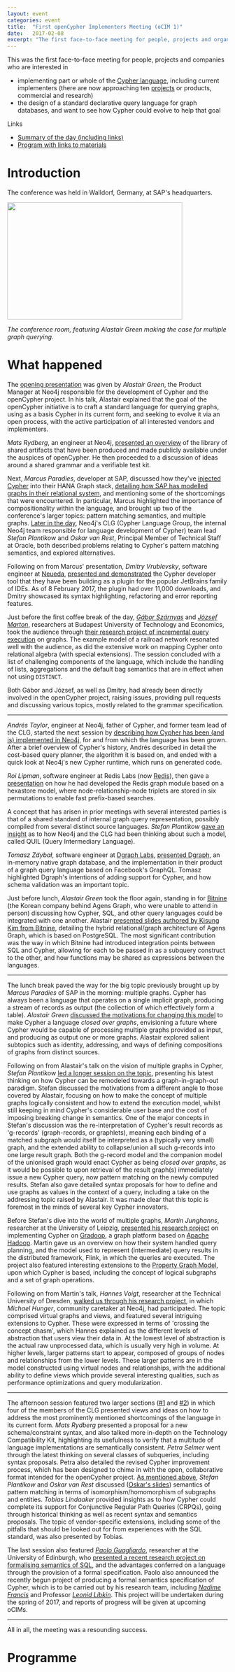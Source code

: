 ```yaml
---
layout: event
categories: event
title:  "First openCypher Implementers Meeting (oCIM 1)"
date:   2017-02-08
excerpt: "The first face-to-face meeting for people, projects and organizations interested in participating in the openCypher project, with the goal of creating a standard language based on Cypher for querying graphs."
---
```

This was the first face-to-face meeting for people, projects and companies who are interested in

* implementing part or whole of the [Cypher language](https://neo4j.com/developer/cypher/), including current implementers (there are now approaching ten [projects](http://opencypher.org/projects) or products, commercial and research)
* the design of a standard declarative query language for graph databases, and want to see how Cypher could evolve to help that goal

Links
* [Summary of the day (including links)](#summary)
* [Program with links to materials](#program)

<div class="abstract-anchor" id="summary"></div>

# Introduction

The conference was held in Walldorf, Germany, at SAP's headquarters.

<img src="{{ site.baseurl }}/public/images/ocim1_meeting_room.jpg" width="400" height="268" />

_The conference room, featuring Alastair Green making the case for multiple graph querying._

# What happened

The [opening presentation](https://s3.amazonaws.com/artifacts.opencypher.org/website/ocim1/slides/09-30+-+Introduction.pdf) was given by _Alastair Green_, the Product Manager at Neo4j responsible for the development of Cypher and the openCypher project.
In his talk, Alastair explained that the goal of the openCypher initiative is to craft a standard language for querying graphs, using as a basis Cypher in its current form, and seeking to evolve it via an open process, with the active participation of all interested vendors and implementers.

_Mats Rydberg_, an engineer at Neo4j, [presented an overview](https://s3.amazonaws.com/artifacts.opencypher.org/website/ocim1/slides/09-45+-+openCypher+artefacts.pdf) of the library of shared artifacts that have been produced and made publicly available under the auspices of openCypher.
He then proceeded to a discussion of ideas around a shared grammar and a verifiable test kit.

<div class="abstract-anchor" id="above"></div>

Next, _Marcus Paradies_, developer at SAP, discussed how they've [injected Cypher](https://blogs.sap.com/2016/12/01/graph-processing-with-sap-hana-2/) into their HANA Graph stack, [detailing how SAP has modelled graphs in their relational system](https://s3.amazonaws.com/artifacts.opencypher.org/website/ocim1/slides/Graph+Pattern+Matching+in+SAP+HANA.pdf), and mentioning some of the shortcomings that were encountered.
In particular, Marcus highlighted the importance of compositionality within the language, and brought up two of the conference's larger topics: pattern matching semantics, and multiple graphs.
[Later in the day](#below), Neo4j's CLG (Cypher Language Group, the internal Neo4j team responsible for language development of Cypher) team lead _Stefan Plantikow_ and _Oskar van Rest_, Principal Member of Technical Staff at Oracle, both described problems relating to Cypher's pattern matching semantics, and explored alternatives.

Following on from Marcus' presentation, _Dmitry Vrublevsky_, software engineer at [Neueda](http://www.neueda.com/), [presented and demonstrated](https://s3.amazonaws.com/artifacts.opencypher.org/website/ocim1/slides/Jetbrains_Plugin_-_Graph_Database_support.pdf) the Cypher developer tool that they have been building as a plugin for the popular JetBrains family of IDEs.
As of 8 February 2017, the plugin had over 11,000 downloads, and Dmitry showcased its syntax highlighting, refactoring and error reporting features.

Just before the first coffee break of the day, [_Gábor Szárnyas_](https://inf.mit.bme.hu/en/members/szarnyasg) and [_József Marton_](https://www.tmit.bme.hu/marton.jozsef?language=en), researchers at Budapest University of Technology and Economics, took the audience through [their research project of incremental query execution](https://s3.amazonaws.com/artifacts.opencypher.org/website/ocim1/slides/ocim2017-incremental-opencypher.pdf) on graphs.
The example model of a railroad network resonated well with the audience, as did the extensive work on mapping Cypher onto relational algebra (with special extensions).
The session concluded with a list of challenging components of the language, which include the handling of lists, aggregations and the default bag semantics that are in effect when not using `DISTINCT`.

Both Gábor and József, as well as Dmitry, had already been directly involved in the openCypher project, raising issues, providing pull requests and discussing various topics, mostly related to the grammar specification.

---

_Andrés Taylor_, engineer at Neo4j, father of Cypher, and former team lead of the CLG, started the next session by [describing how Cypher has been (and is) implemented in Neo4j](https://s3.amazonaws.com/artifacts.opencypher.org/website/ocim1/slides/11-20+-+Neo4j+Cypher+implementation.pdf), for and from which the language has been grown.
After a brief overview of Cypher's history, Andrés described in detail the cost-based query planner, the algorithm it is based on, and ended with a quick look at Neo4j's new Cypher runtime, which runs on generated code.

_Roi Lipman_, software engineer at Redis Labs (now [Redis](https://redis.com/)), then gave a [presentation](https://s3.amazonaws.com/artifacts.opencypher.org/website/ocim1/slides/Redis+Graph.pdf) on how he had developed the Redis graph module based on a hexastore model, where node-relationship-node triplets are stored in six permutations to enable fast prefix-based searches.

A concept that has arisen in prior meetings with several interested parties is that of a shared standard of internal graph query representation, possibly compiled from several distinct source languages.
_Stefan Plantikow_ [gave an insight](https://s3.amazonaws.com/artifacts.opencypher.org/website/ocim1/slides/12-00+-+QUIL.pdf) as to how Neo4j and the CLG had been thinking about such a model, called QUIL (Query Intermediary Language).

_Tomasz Zdybał_, software engineer at [Dgraph Labs](https://dgraph.io/), [presented Dgraph](http://wiki.ldbcouncil.org/pages/viewpage.action?pageId=59277315&preview=/59277315/75235343/dgraph.pdf), an in-memory native graph database, and the implementation in their product of a graph query language based on Facebook's GraphQL.
Tomasz highlighted Dgraph's intentions of adding support for Cypher, and how schema validation was an important topic.

Just before lunch, _Alastair Green_ took the floor again, standing in for [Bitnine](http://Bitnine.net/) (the Korean company behind Agens Graph, who were unable to attend in person) discussing how Cypher, SQL, and other query languages could be integrated with one another.
Alastair [presented slides authored by Kisung Kim from Bitnine](https://s3.amazonaws.com/artifacts.opencypher.org/website/ocim1/slides/AgensGraph-+SQL+%2B+Cypher+Integration.pdf), detailing the hybrid relational/graph architecture of Agens Graph, which is based on PostgreSQL.
The most significant contribution was the way in which Bitnine had introduced integration points between SQL and Cypher, allowing for each to be passed in as a subquery construct to the other, and how functions may be shared as expressions between the languages.

---

The lunch break paved the way for the big topic previously brought up by _Marcus Paradies_ of SAP in the morning: multiple graphs.
Cypher has always been a language that operates on a single implicit graph, producing a stream of records as output (the collection of which effectively form a table).
_Alastair Green_ [discussed the motivations for changing this model](https://s3.amazonaws.com/artifacts.opencypher.org/website/ocim1/slides/14-00+-+The+Case+for+Multiple+Graph+Querying.pdf) to make Cypher a language _closed over graphs_, envisioning a future where Cypher would be capable of processing multiple graphs provided as input, and producing as output one or more graphs.
Alastair explored salient subtopics such as identity, addressing, and ways of defining compositions of graphs from distinct sources.

Following on from Alastair's talk on the vision of multiple graphs in Cypher, _Stefan Plantikow_ [led a longer session on the topic](https://s3.amazonaws.com/artifacts.opencypher.org/website/ocim1/slides/14-30+Multiple+Graphs-+Evolving+Cypher.pdf), presenting his latest thinking on how Cypher can be remodeled towards a graph-in-graph-out paradigm.
Stefan discussed the motivations from a different angle to those covered by Alastair, focusing on how to make the concept of multiple graphs logically consistent and how to extend the execution model, whilst still keeping in mind Cypher's considerable user base and the cost of imposing breaking change in semantics.
One of the major concepts in Stefan's discussion was the re-interpretation of Cypher's result records as 'g-records' (graph-records, or graphlets), meaning each binding of a matched subgraph would itself be interpreted as a (typically very small) graph, and the extended ability to collapse/union all such g-records into one large result graph.
Both the g-record model and the companion model of the unionised graph would enact Cypher as being _closed over graphs_, as it would be possible to upon retrieval of the result graph(s) immediately issue a new Cypher query, now pattern matching on the newly computed results.
Stefan also gave detailed syntax proposals for how to define and use graphs as values in the context of a query, including a take on the addressing topic raised by Alastair.
It was made clear that this topic is foremost in the minds of several key Cypher innovators.

Before Stefan's dive into the world of multiple graphs, _Martin Junghanns_, researcher at the University of Leipzig, [presented his research project](https://s3.amazonaws.com/artifacts.opencypher.org/website/ocim1/slides/20170208-oCIM-Gradoop.pdf) on implementing Cypher on [Gradoop](http://dbs.uni-leipzig.de/en/research/projects/gradoop), a graph platform based on [Apache Hadoop](http://hadoop.apache.org/).
Martin gave us an overview on how their system handled query planning, and the model used to represent (intermediate) query results in the distributed framework, Flink, in which the queries are executed.
The project also featured interesting extensions to the [Property Graph Model](https://github.com/opencypher/openCypher/blob/master/docs/property-graph-model.adoc), upon which Cypher is based, including the concept of logical subgraphs and a set of graph operations.

Following on from Martin's talk, _Hannes Voigt_, researcher at the Technical University of Dresden, [walked us through his research project](https://s3.amazonaws.com/artifacts.opencypher.org/website/ocim1/slides/openCypher-GraphViews.pdf), in which _Michael Hunger_, community caretaker at Neo4j, had participated.
The topic comprised virtual graphs and views, and featured several intriguing extensions to Cypher. These were expressed in terms of 'crossing the concept chasm', which Hannes explained as the different levels of abstraction that users view their data in.
At the lowest level of abstraction is the actual raw unprocessed data, which is usually very high in volume.
At higher levels, larger patterns start to appear, composed of groups of nodes and relationships from the lower levels.
These larger patterns are in the model constructed using virtual nodes and relationships, with the additional ability to define views which provide several interesting qualities, such as performance optimizations and query modularization.

---

<div class="abstract-anchor" id="below"></div>

The afternoon session featured two larger sections ([#1](https://s3.amazonaws.com/artifacts.opencypher.org/website/ocim1/slides/15-30+-+Language+Evolution-+Future+Features.pdf) and [#2](https://s3.amazonaws.com/artifacts.opencypher.org/website/ocim1/slides/16-20+-+Language+Evolution-+Conformance+and+Extension.pdf)) in which four of the members of the CLG presented views and ideas on how to address the most prominently mentioned shortcomings of the language in its current form.
_Mats Rydberg_ presented a proposal for a new schema/constraint syntax, and also talked more in-depth on the Technology Compatibility Kit, highlighting its usefulness to verify that a multitude of language implementations are semantically consistent.
_Petra Selmer_ went through the latest thinking on several classes of subqueries, including syntax proposals.
Petra also detailed the revised Cypher improvement process, which has been designed to chime in with the open, collaborative format intended for the openCypher project.
[As mentioned above](#above), _Stefan Plantikow_ and _Oskar van Rest_ discussed ([Oskar's slides](https://s3.amazonaws.com/artifacts.opencypher.org/website/ocim1/slides/cypher_implementers_day_2017_pattern_matching_semantics.pdf)) semantics of pattern matching in terms of isomorphism/homomorphism of subgraphs and entities.
_Tobias Lindaaker_ provided insights as to how Cypher could complete its support for Conjunctive Regular Path Queries (CRPQs), going through historical thinking as well as recent syntax and semantics proposals.
The topic of vendor-specific extensions, including some of the pitfalls that should be looked out for from experiences with the SQL standard, was also presented by Tobias.

The last session also featured [_Paolo Guagliardo_](http://www.research.ed.ac.uk/portal/en/persons/paolo-guagliardo(653c9723-b374-4ad3-9cef-0f7e7f45d812).html), researcher at the University of Edinburgh, who [presented a recent research project on formalising semantics of SQL](https://s3.amazonaws.com/artifacts.opencypher.org/website/ocim1/slides/sql-sem.pdf), and the advantages conferred on a language through the provision of a formal specification.
Paolo also announced the recently begun project of producing a formal semantics specification of Cypher, which is to be carried out by his research team, including [_Nadime Francis_](https://www.inf.ed.ac.uk/people/staff/Nadime_Francis.html) and Professor [_Leonid Libkin_](http://homepages.inf.ed.ac.uk/libkin/).
This project will be undertaken during the spring of 2017, and reports of progress will be given at upcoming oCIMs.

---

All in all, the meeting was a resounding success.

<div class="abstract-anchor" id="program"></div>

# Programme

<html>
<head>
    <style>
        table, td, th {
            border: 1px solid #ddd;
            text-align: left;
        }

        table {
            border: 1;
            border-collapse: collapse;
            width: 100%;
        }

        th, td {
            padding: 10px;
        }

        .break {
            background-color: #d0d0d0;
        }

        .item {
            padding-left: 50px;
            font-style: italic;
        }
    </style>
</head>
<body>
<table>
    <tbody>
    <tr class="break">
        <td colspan="1" rowspan="1"><p>09:00</p></td>
        <td colspan="2" rowspan="1"><p>Coffee</p></td>
        <td colspan="1" rowspan="1"><p>30 mins</p></td>
    </tr>
    <tr>
        <td colspan="4" rowspan="1"><p>Chair: <b>Tobias Lindaaker</b></p></td>
    </tr>
    <tr>
        <td colspan="1" rowspan="1"><p>09:30</p></td>
        <td colspan="1" rowspan="1"><p>Introduction</p>(<a href="https://s3.amazonaws.com/artifacts.opencypher.org/website/ocim1/slides/09-30+-+Introduction.pdf" target="_blank">slides</a>)</td>
        <td colspan="1" rowspan="1"><p>Alastair Green (Neo)</p></td>
        <td colspan="1" rowspan="1"><p>15 mins</p></td>
    </tr>
    <tr>
        <td colspan="1" rowspan="1"><p>09:45</p></td>
        <td colspan="1" rowspan="1"><p><a href="#oc-artefacts">openCypher Artefacts</a></p>(<a href="https://s3.amazonaws.com/artifacts.opencypher.org/website/ocim1/slides/09-45+-+openCypher+artefacts.pdf" target="_blank">slides</a>)</td>
        <td colspan="1" rowspan="1"><p>Mats Rydberg (Neo)</p></td>
        <td colspan="1" rowspan="1"><p>15 mins</p></td>
    </tr>
    <tr>
        <td colspan="1" rowspan="1"><p>10:00</p></td>
        <td colspan="1" rowspan="1"><p><a href="#sap-hana">Graph Pattern Matching in SAP HANA</a></p>(<a href="https://s3.amazonaws.com/artifacts.opencypher.org/website/ocim1/slides/Graph+Pattern+Matching+in+SAP+HANA.pdf" target="_blank">slides</a>)</td>
        <td colspan="1" rowspan="1"><p>Marcus Paradies (SAP)</p></td>
        <td colspan="1" rowspan="1"><p>15 mins</p></td>
    </tr>
    <tr>
        <td colspan="1" rowspan="1"><p>10:15</p></td>
        <td colspan="1" rowspan="1"><p><a href="#neueda">Cypher in JetBrains IDE</a></p>(<a href="https://s3.amazonaws.com/artifacts.opencypher.org/website/ocim1/slides/Jetbrains_Plugin_-_Graph_Database_support.pdf" target="_blank">slides</a>)</td>
        <td colspan="1" rowspan="1"><p>Dmitry Vrublevsky (Neueda)</p></td>
        <td colspan="1" rowspan="1"><p>15 mins</p></td>
    </tr>
    <tr>
        <td colspan="1" rowspan="1"><p>10:30</p>
            <p></p></td>
        <td colspan="1" rowspan="1"><p><a href="#inc-q">Incremental Graph Queries for Cypher</a></p>(<a href="https://s3.amazonaws.com/artifacts.opencypher.org/website/ocim1/slides/ocim2017-incremental-opencypher.pdf" target="_blank">slides</a>)</td>
        <td colspan="1" rowspan="1"><p>G&aacute;bor Sz&aacute;rnyas, J&oacute;zsef Marton (Budapest University of Technology and Economics)</p></td>
        <td colspan="1" rowspan="1"><p>30 mins</p></td>
    </tr>
    <tr class="break">
        <td colspan="1" rowspan="1"><p>11:00</p></td>
        <td colspan="2" rowspan="1"><p>Break</p></td>
        <td colspan="1" rowspan="1"><p>30 mins</p></td>
    </tr>
    <tr>
        <td colspan="4" rowspan="1"><p>Chair: <b>Petra Selmer</b></p></td>
    </tr>
    <tr>
        <td colspan="1" rowspan="1"><p>11:20</p></td>
        <td colspan="1" rowspan="1"><p><a href="#neo4j">Neo4j Cypher Implementation</a></p>(<a href="https://s3.amazonaws.com/artifacts.opencypher.org/website/ocim1/slides/11-20+-+Neo4j+Cypher+implementation.pdf" target="_blank">slides</a>)</td>
        <td colspan="1" rowspan="1"><p>Andres Taylor (Neo)</p></td>
        <td colspan="1" rowspan="1"><p>25 mins</p></td>
    </tr>
    <tr>
        <td colspan="1" rowspan="1"><p>11:45</p></td>
        <td colspan="1" rowspan="1"><p><a href="#redis">Redis Graph</a></p>(<a href="https://s3.amazonaws.com/artifacts.opencypher.org/website/ocim1/slides/Redis+Graph.pdf" target="_blank">slides</a>)</td>
        <td colspan="1" rowspan="1"><p>Roi Lipman (Redis Labs (now Redis)) </p></td>
        <td colspan="1" rowspan="1"><p>15 mins</p></td>
    </tr>
    <tr>
        <td colspan="1" rowspan="1"><p>12:00</p></td>
        <td colspan="1" rowspan="1"><p><a href="#quil">QUIL</a></p>(<a href="https://s3.amazonaws.com/artifacts.opencypher.org/website/ocim1/slides/12-00+-+QUIL.pdf" target="_blank">slides</a>)</td>
        <td colspan="1" rowspan="1"><p>Stefan Plantikow (Neo)</p></td>
        <td colspan="1" rowspan="1"><p>15 mins</p></td>
    </tr>
    <tr>
        <td colspan="1" rowspan="1"><p>12:15</p></td>
        <td colspan="1" rowspan="1"><p><a href="#dgraph">Dgraph</a></p>(<a href="http://wiki.ldbcouncil.org/pages/viewpage.action?pageId=59277315&preview=/59277315/75235343/dgraph.pdf" target="_blank">slides</a>)</td>
        <td colspan="1" rowspan="1"><p>Tomasz Zdyba&#322; (Dgraph)</p></td>
        <td colspan="1" rowspan="1"><p>15 mins</p></td>
    </tr>
    <tr>
        <td colspan="1" rowspan="1"><p>12:30</p></td>
        <td colspan="1" rowspan="1"><p><a href="#discussion">Language Integration: SQL, GraphQL, and Tinkerpop</a></p>(<a href="https://s3.amazonaws.com/artifacts.opencypher.org/website/ocim1/slides/12-30+-+Language+Integration.pdf" target="_blank">slides</a>, <a href="https://s3.amazonaws.com/artifacts.opencypher.org/website/ocim1/slides/AgensGraph-+SQL+%2B+Cypher+Integration.pdf" target="_blank">BitNine slides</a>)</td>
        <td colspan="1" rowspan="1"><p><b>Open discussion</b><br />Moderator: Alastair Green (Neo)</p></td>
        <td colspan="1" rowspan="1"><p>30 mins</p></td>
    </tr>
    <tr class="break">
        <td colspan="1" rowspan="1"><p>13:00</p></td>
        <td colspan="2" rowspan="1"><p>Lunch</p></td>
        <td colspan="1" rowspan="1"><p>60 mins</p></td>
    </tr>
    <tr>
        <td colspan="4" rowspan="1"><p>Chair: <b>Mats Rydberg</b></p></td>
    </tr>
    <tr>
        <td colspan="1" rowspan="1"><p>14:00</p></td>
        <td colspan="1" rowspan="1"><p><a href="#multi-graph-case">The case for Multiple Graph Querying</a></p>(<a href="https://s3.amazonaws.com/artifacts.opencypher.org/website/ocim1/slides/14-00+-+The+Case+for+Multiple+Graph+Querying.pdf" target="_blank">slides</a>)</td>
        <td colspan="1" rowspan="1"><p>Alastair Green (Neo)</p></td>
        <td colspan="1" rowspan="1"><p>15 mins</p></td>
    </tr>
    <tr>
        <td colspan="1" rowspan="1"><p>14:15</p></td>
        <td colspan="1" rowspan="1"><p><a href="#gradoop">Extended Property Graphs and Cypher on Gradoop</a></p>(<a href="https://s3.amazonaws.com/artifacts.opencypher.org/website/ocim1/slides/20170208-oCIM-Gradoop.pdf" target="_blank">slides</a>)</td>
        <td colspan="1" rowspan="1"><p>Martin Junghanns (University of Leipzig)</p></td>
        <td colspan="1" rowspan="1"><p>15 mins</p></td>
    </tr>
    <tr>
        <td colspan="1" rowspan="1"><p>14:30</p></td>
        <td colspan="1" rowspan="1"><p><a href="#multi-graph">Multiple Graphs: Evolving Cypher</a></p>(<a href="https://s3.amazonaws.com/artifacts.opencypher.org/website/ocim1/slides/14-30+Multiple+Graphs-+Evolving+Cypher.pdf" target="_blank">slides</a>)</td>
        <td colspan="1" rowspan="1"><p>Stefan Plantikow (Neo)</p></td>
        <td colspan="1" rowspan="1"><p>20 mins</p></td>
    </tr>
    <tr>
        <td colspan="1" rowspan="1"><p>14:50</p></td>
        <td colspan="1" rowspan="1"><p><a href="#views">Views on Cypher</a></p>(<a href="https://s3.amazonaws.com/artifacts.opencypher.org/website/ocim1/slides/openCypher-GraphViews.pdf" target="_blank">slides</a>)</td>
        <td colspan="1" rowspan="1"><p>Hannes Voigt (TU Dresden)</p></td>
        <td colspan="1" rowspan="1"><p>10 mins</p></td>
    </tr>
    <tr class="break">
        <td colspan="1" rowspan="1"><p>15:00</p></td>
        <td colspan="2" rowspan="1"><p>Break</p></td>
        <td colspan="1" rowspan="1"><p>30 mins</p></td>
    </tr>
    <tr>
        <td colspan="4" rowspan="1"><p>Chair: <b>Alastair Green</b></p></td>
    </tr>
    <tr>
        <td colspan="1" rowspan="6"><p></p>
            <p></p>
            <p></p>
            <p></p>
            <p></p>
            <p>15:30</p></td>
        <td colspan="2" rowspan="1"><p>Language Evolution: Future Features</p>(<a href="https://s3.amazonaws.com/artifacts.opencypher.org/website/ocim1/slides/15-30+-+Language+Evolution-+Future+Features.pdf" target="_blank">slides</a>)</td>
        <td colspan="1" rowspan="6"><p></p>
            <p></p>
            <p></p>
            <p></p>
            <p></p>
            <p>30 mins</p></td>
    </tr>
    <tr>
        <td colspan="1" rowspan="1" class="item"><p><a href="#schema">Schema and Constraints</a></p></td>
        <td colspan="1" rowspan="1"><p>Mats Rydberg (Neo)</p></td>
    </tr>
    <tr>
        <td colspan="1" rowspan="1" class="item"><p><a href="#subqueries">Subqueries</a></p></td>
        <td colspan="1" rowspan="1"><p>Petra Selmer (Neo)</p></td>
    </tr>
    <tr>
        <td colspan="1" rowspan="1" class="item"><p><a href="#iso">Isomorphic Matching</a></p>(<a href="https://s3.amazonaws.com/artifacts.opencypher.org/website/ocim1/slides/cypher_implementers_day_2017_pattern_matching_semantics.pdf" target="_blank">Oskar&#39;s slides</a>)</td>
        <td colspan="1" rowspan="1"><p>Stefan Plantikow (Neo), Oskar van Rest (Oracle)</p></td>
    </tr>
    <tr>
        <td colspan="1" rowspan="1" class="item"><p><a href="#crpqs">CRPQs</a></p></td>
        <td colspan="1" rowspan="1"><p>Tobias Lindaaker (Neo)</p></td>
    </tr>
    <tr>
        <td colspan="1" rowspan="1" class="item"><p><b>What else? Other ideas?</b></p></td>
        <td colspan="1" rowspan="1"><p></p></td>
    </tr>
    <tr>
        <td colspan="1" rowspan="1"><p>16:00</p></td>
        <td colspan="1" rowspan="1"><p><a href="#edinburgh">Natural Language and Formal Specifications of Cypher</a></p>(<a href="https://s3.amazonaws.com/artifacts.opencypher.org/website/ocim1/slides/sql-sem.pdf" target="_blank">slides</a>)</td>
        <td colspan="1" rowspan="1"><p>Paolo Guagliardo, Nadime Francis (University of Edinburgh)</p></td>
        <td colspan="1" rowspan="1"><p>20 mins</p></td>
    </tr>
    <tr>
        <td colspan="1" rowspan="4"><p></p>
            <p></p>
            <p></p>
            <p>16:20</p></td>
        <td colspan="2" rowspan="1"><p>Language Evolution: Conformance and Extension</p>(<a href="https://s3.amazonaws.com/artifacts.opencypher.org/website/ocim1/slides/16-20+-+Language+Evolution-+Conformance+and+Extension.pdf" target="_blank">slides</a>)</td>
        <td colspan="1" rowspan="4"><p></p>
            <p></p>
            <p></p>
            <p>30 mins</p></td>
    </tr>
    <tr>
        <td colspan="1" rowspan="1" class="item"><p><a href="#tck">TCK &nbsp;/ Specification</a></p></td>
        <td colspan="1" rowspan="1"><p>Mats Rydberg (Neo)</p></td>
    </tr>
    <tr>
        <td colspan="1" rowspan="1" class="item"><p><a href="#vendor">Vendor Extensions</a></p></td>
        <td colspan="1" rowspan="1"><p>Tobias Lindaaker (Neo)</p></td>
    </tr>
    <tr>
        <td colspan="1" rowspan="1" class="item"><p><a href="#cip">CIP Process -- Involvement</a></p></td>
        <td colspan="1" rowspan="1"><p>Petra Selmer (Neo)</p></td>
    </tr>
    <tr>
        <td colspan="1" rowspan="1"><p>16:50</p></td>
        <td colspan="1" rowspan="1"><p>Wrap-up and future meetings</p></td>
        <td colspan="1" rowspan="1"><p>Alastair Green, Stefan Plantikow (Neo)</p></td>
        <td colspan="1" rowspan="1"><p>10 mins</p></td>
    </tr>
    <tr class="break">
        <td colspan="1" rowspan="1"><p>17:00</p></td>
        <td colspan="3" rowspan="1"><p>End</p></td>
    </tr>
    <tr class="break">
        <td colspan="1" rowspan="1"><p>19:30</p></td>
        <td colspan="3" rowspan="1"><p>Dinner</p></td>
    </tr>
    </tbody>
</table>
<h1>Talks & Abstracts</h1>
<div id="oc-artifacts" class="abstract-anchor"></div>
<div>
    <h3>openCypher Artefacts</h3>
    <h4>Mats Rydberg (Neo4j)</h4>
    <p>
        In this talk, we will present and discuss the motivation behind the provision of the openCypher artefacts, all of which are 
        publicly available for consumption. We will describe the components of the grammar specification and our Technology Compatibility Kit (TCK).
    </p>
</div>
<div id="sap-hana" class="abstract-anchor"></div>
<div>
    <h3>Graph Pattern Matching in SAP HANA</h3>
    <h4>Marcus Paradies (SAP)</h4>
    <p>
        In this presentation we will describe SAP HANA Graph, a core component of the SAP HANA database. 
        Specifically, we discuss the major design decisions that drove the integration of native graph processing capabilities 
        and describe how we integrated a language subset of openCypher into SAP HANA. We conclude with a list of observations 
        that we made during the development process when integrating openCypher into an existing database management system.
    </p>
</div>
<div id="neueda" class="abstract-anchor"></div>
<div>
    <h3>Cypher in JetBrains IDE</h3>
    <h4>Dmitry Vrublevsky (Neueda)</h4>
    <p>
        In this talk we will take a look on "Graph Database support" plugin for JetBrains IDEs, in particular Cypher support 
        that this plugin offers. We will explore what functionality it provides and how it can be used by developers to make 
        them more efficient when dealing with Cypher.
    </p>
</div>
<div id="inc-q" class="abstract-anchor"></div>
<div>
    <h3>Incremental Graph Queries for Cypher</h3>
    <h4>Gábor Szárnyas, József Marton (Budapest University of Technology and Economics)</h4>
    <p>
        How can we evaluate a global query on huge graphs in 0.1 seconds? Given our current technology, that would be magic. 
        The lack of wizarding skills did not stop us, however, from tackling the problem by using smart caching structures, 
        which are witchcrafts on their own.
    </p>
    <p>
        Why is this challenge important? Several applications evaluate global queries on continuously changing graphs: 
        fraud detection in financial transactions, analysis of source code repositories and validating engineering models.
        Current approaches employ domain-specific optimizations, which are difficult and error-prone to implement. 
        Meanwhile, the requirements of these (and similar) use cases could be uniformly addressed by incremental graph query evaluation. 
        With this technique, the first execution of the queries takes some time, but once the result are calculated, they can be efficiently 
        maintained for each change in the graph.
    </p>
    <p>
        To allow incremental queries on property graphs, we implemented the ingraph engine, based on the openCypher language 
        specification. We aim to support the standard subset of openCypher, as most standard constructs can be calculated incrementally. 
        We already mapped some of the standard constructs to relational algebra, defined incremental relational algebraic operators and 
        implemented them in an incremental relational engine using Akka actors.
    </p>
    <p>
        We start the talk by presenting use cases that evaluate complex global queries on continuously changing graphs and 
        discuss the idea of incremental graph queries. We show the mapping of basic openCypher constructs (e.g. MATCH, WHERE, 
        WITH, RETURN) to relational operators, such as joins, selections and projections. Finally, we show our approach for 
        optimizing incremental graph queries and outline related challenges.
    </p>
</div>
<div id="neo4j" class="abstract-anchor"></div>
<div>
    <h3>Neo4j Cypher Implementation</h3>
    <h4>Andrés Taylor (Neo4j)</h4>
    <p>
        The first and most widely-used version of Cypher is the version that is currently implemented in Neo4j. 
        After a brief history of Cypher, we will present our current implementation of Cypher as it appears in Neo4j. 
        We will discuss the full life cycle of a Cypher query, from the initial parsing of the query string through to 
        the execution of the physical query plan. We define relevant concepts, such as iterative dynamic programming, 
        and describe how we use these techniques within our implementation. The talk concludes with an outlook on next 
        steps for further improving the implementation of Cypher in Neo4j.
    </p>
</div>
<div id="redis" class="abstract-anchor"></div>
<div>
    <h3>Redis Graph</h3>
    <h4>Roi Lipman (Redis Labs)</h4>
    <p>
        Redis-Graph is a graph database built on top of Redis. In this talk we will review from top to bottom an 
        implementation of a graph database, dig a bit inside its internals and touch on key decisions made as the 
        project developed.
    </p>
</div>
<div id="quil" class="abstract-anchor"></div>
<div>
    <h3>QUIL</h3>
    <h4>Stefan Plantikow (Neo4j)</h4>
    <p>
        QUIL is an ongoing effort for creating a platform-agnostic intermediary representation for Cypher. 
        The goal of QUIL is to provide a compact representation for a Cypher query for analysis and executing 
        by different vendors. We would like to discuss the motivation for QUIL, our current approach, 
        open questions, and gather general feedback around the idea.
    </p>
</div>
<div id="dgraph" class="abstract-anchor"></div>
<div>
    <h3>Dgraph</h3>
    <h4>Tomasz Zdybał (Dgraph)</h4>
    <p>
        Dgraph is an open source, scalable, distributed, highly available and fast graph database, 
        designed from ground up to be run in production. In this talk we present our goals, main design concepts, 
        current status of the project and benchmark results. We also discuss implementation decisions and 
        introduce the GraphQL+- query language.
    </p>
</div>
<div id="discussion" class="abstract-anchor"></div>
<div>
    <h3>Language Integration: SQL, GraphQL, and Tinkerpop</h3>
    <h4>Moderator: Alastair Green (Neo4j)</h4>
    <p>
        A number of companies and groups have considered how to integrate SQL and Cypher. 
        The simple composition model used by Bitnine in their Agens Graph product is of interest. 
        GraphQL is a widely-used tool for expressing queries and for defining returned data documents, 
        but it is not a fully-featured graph querying language: it will be interesting to see how 
        GraphQL can be integrated with Cypher. Jason Crawford at IBM&#39;s System G project has recently 
        raised the idea of implementing Cypher over Tinkerpop, an idea which has also been floated by 
        the Apache Tinkerpop project. This session is an opportunity to talk about these kinds of 
        language integrations in a round table discussion.
    </p>
</div>
<div id="multi-graph-case" class="abstract-anchor"></div>
<div>
    <h3>Multiple graphs</h3>
    <h4>Alastair Green (Neo4j)</h4>
    <p>
        Accessing multiple property graphs within the same query provides many promising new 
        approaches for graph data management, graph analytics, and graph modelling.
    </p>
</div>
<div id="gradoop" class="abstract-anchor"></div>
<div>
    <h3>Extended Property Graphs and Cypher on Gradoop</h3>
    <h4>Martin Junghanns (University of Leipzig)</h4>
    <p>
        Graph pattern matching is one of the most interesting and challenging operations in graph analytics. 
        However, it is primarily supported by graph database systems such as Neo4j but, besides research prototypes, 
        not generally available for distributed (not-only graph) processing frameworks like Apache Flink or Apache Spark.
    </p>
    <p>
        In our talk, we want to give an overview of our current implementation of Cypher on Apache Flink. 
        Cypher is the Neo4j graph query language and enables the intuitive definition of graph patterns including 
        structural and semantic predicates. As the Neo4j graph data model is not supported out-of-the box by Apache Flink, 
        we leverage Gradoop, a Flink-based graph analytics framework based on Apache Flink that already provides an 
        abstraction of schema-free property graphs.
    </p>
    <p>
        We will give a brief overview about the technologies used to implement Cypher, explain our query engine and give 
        a demonstration of the available language features. Finally, we will discuss open challenges and missing features 
        hopefully motivating people to contribute.
    </p>
    <p>
        The project is a cooperation between the University of Leipzig and Neo4j.
    </p>
</div>
<div id="multi-graph" class="abstract-anchor"></div>
<div>
    <h3>Multiple graphs</h3>
    <h4>Stefan Plantikow (Neo4j)</h4>
    <p>
        In this talk we present an outlook on a future world of multiple graph processing and show how applications may 
        benefit from the techniques enabled by accessing multiple, globally-addressable property graphs, including 
        parameterized views, logical graphs, and data graphs. The talk discusses these topics in the context of how the 
        Cypher graph query language may be evolved over time to support querying multiple property graphs end-to-end in 
        OLTP as well as in OLAP scenarios.
    </p>
</div>
<div id="views" class="abstract-anchor"></div>
<div>
    <h3>Views on Cypher</h3>
    <h4>Hannes Voigt (TU Dresden)</h4>
    <p>
        In this talk, we discuss ongoing work on Graph Views in Cypher.
    </p>
</div>
<div id="schema" class="abstract-anchor"></div>
<div>
    <h3>Language Evolution: Future Features — Schema and Constraints</h3>
    <h4>Mats Rydberg (Neo4j)</h4>
    <p>
        Schemas and constraints are an integral part of any database management system. In this talk, we will present 
        our view on this topic, and provide details on current and future work in this area.
    </p>
</div>
<div id="subqueries" class="abstract-anchor"></div>
<div>
    <h3>Language Evolution: Future Features — Subqueries </h3>
    <h4>Petra Selmer (Neo4j)</h4>
    <p>
        Subqueries are a well-known and useful adjunct in querying, and in this talk we will discuss how we envisage 
        incorporating existential, nested, and scalar subqueries into Cypher, along with projections and comprehensions.
    </p>
</div>
<div id="iso" class="abstract-anchor"></div>
<div>
    <h3>Language Evolution: Future Features — Isomorphic Matching </h3>
    <h4>Stefan Plantikow (Neo4j)</h4>
    <p>
        Cypher&#39;s pattern matching semantics is based on relationship-isomorphic matching. While this has proven to be a good, 
        pragmatic choice for real-world applications, it also limits language expressivity for no strong reason. 
        This short talk presents a recent proposal for lifting this restriction by introducing a new set of uniqueness 
        modes to pattern matching as well as accompanying path predicate functions.
    </p>
</div>
<div id="crpqs" class="abstract-anchor"></div>
<div>
    <h3>Language Evolution: Future Features — CRPQs </h3>
    <h4>Tobias Lindaaker (Neo4j)</h4>
    <p>
        Conjuctive Regular Path Queries (CRPQs) lie at the heart of complex graph pattern matching, and research into 
        this area has been ongoing for decades. In this talk, we present our ideas for their incorporation into Cypher.
    </p>
</div>
<div id="edinburgh" class="abstract-anchor"></div>
<div>
    <h3>Natural Language and Formal Specifications of Cypher</h3>
    <h4>Paolo Guagliardo, Nadime Francis (University of Edinburgh)</h4>
    <p>
        The SQL standard has been around for more than three decades, but we still do not fully understand what to expect 
        when executing an SQL query on a relational DBMS. This is mostly due to vagueness of the standard and the ambiguity 
        of the natural language it is expressed in. In this talk, I will discuss recent efforts in providing a formal 
        semantics for a core fragment of the SQL language that captures the behavior of real DBMSs, and the lessons we learned 
        from this exercise. I will also introduce the newly started, ongoing collaboration between Neo4j and the University of 
        Edinburgh in providing a similar formal semantics for Cypher, the challenges it poses and expected outcomes.
    </p>
</div>
<div id="tck" class="abstract-anchor"></div>
<div>
    <h3>Language Evolution: Conformance and Extension — TCK / Specification</h3>
    <h4>Mats Rydberg (Neo4j)</h4>
    <p>
        In this talk, we will provide working details on the Technology Compatability Kit (TCK), an artefact that we provide as 
        part of openCypher. We will discuss the purpose, benefits, and limitations of the TCK, and walk through an example.
    </p>
</div>
<div id="vendor" class="abstract-anchor"></div>
<div>
    <h3>Language Evolution: Conformance and Extension — Vendor Extensions</h3>
    <h4>Tobias Lindaaker (Neo4j)</h4>
    <p>
        In SQL&#39;s long history, there have been a number of undesirable outcomes, such as different meanings for the same query, 
        alternative ways of implementing the same construct, and difficulty in evolving the language whilst remaining backwards-compatible. 
        *These are situations we seek to* avoid in Cypher, and in this talk, we discuss various ways of extending Cypher along with 
        a motivating example, as well as language profiles and ideas around versioning the language.
    </p>
</div>
<div id="cip" class="abstract-anchor"></div>
<div>
    <h3>Language Evolution: Conformance and Extension — CIP Process — Involvement</h3>
    <h4>Petra Selmer (Neo4j)</h4>
    <p>
        The evolution of Cypher is driven by the production and acceptance of Cypher Improvement Proposals (CIPs), which are documents 
        outlining the syntax and semantics of proposed new Cypher features. In this talk, we will provide details of how we envisage 
        the Cypher Improvement Proposal (CIP) process to work going forwards.
    </p>
</div>
</body>
</html>
